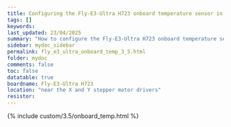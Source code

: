 ```yaml
---
title: Configuring the Fly-E3-Ultra H723 onboard temperature sensor in RRF 3.5.0 Onwards
tags: []
keywords: 
last_updated: 23/04/2025
summary: "How to configure the Fly-E3-Ultra H723 onboard temperature sensor"
sidebar: mydoc_sidebar
permalink: fly_e3_ultra_onboard_temp_3_5.html
folder: mydoc
comments: false
toc: false
datatable: true
boardname: Fly-E3-Ultra H723
location: "near the X and Y stepper motor drivers"
resistor: 
---
```


{% include custom/3.5/onboard_temp.html %}
